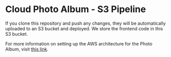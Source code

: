 # Cloud Photo Album - S3 Pipeline

If you clone this repository and push any changes, they will be automatically uploaded to an S3 bucket and deployed. We store the frontend code in this S3 bucket.

For more information on setting up the AWS architecture for the Photo Album, visit [this link](https://github.com/tanishabisht/Cloud-PhotoAlbum).